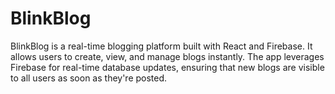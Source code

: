 # BlinkBlog
BlinkBlog is a real-time blogging platform built with React and Firebase. It allows users to create, view, and manage blogs instantly. The app leverages Firebase for real-time database updates, ensuring that new blogs are visible to all users as soon as they're posted.
